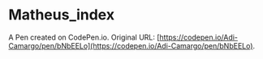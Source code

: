 # Matheus_index

A Pen created on CodePen.io. Original URL: [https://codepen.io/Adi-Camargo/pen/bNbEELo](https://codepen.io/Adi-Camargo/pen/bNbEELo).

